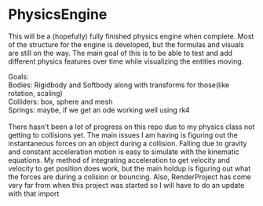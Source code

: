 # PhysicsEngine

This will be a (hopefully) fully finished physics engine when complete. Most of the structure for the engine is developed, but the formulas and visuals are still on the way. The main goal of this is to be able to test and add different physics features over time while visualizing the entities moving. 

Goals:<br>
Bodies: Rigidbody and Softbody along with transforms for those(like rotation, scaling) <br>
Colliders: box, sphere and mesh<br>
Springs: maybe, if we get an ode working well using rk4<br>
<br>
There hasn't been a lot of progress on this repo due to my physics class not getting to collisions yet. The main issues I am having is figuring out the instantaneous forces on an object during a collision. Falling due to gravity and constant acceleration motion is easy to simulate with the kinematic equations. My method of integrating acceleration to get velocity and velocity to get position does work, but the main holdup is figuring out what the forces are during a colision or bouncing. Also, RenderProject has come very far from when this project was started so I will have to do an update with that import
